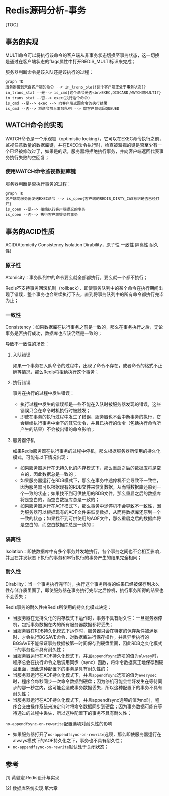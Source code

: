 # Redis源码分析-事务

[TOC]



## 事务的实现

MULTI命令可以将执行该命令的客户端从非事务状态切换至事务状态，这一切换是通过在客户端状态的flags属性中打开REDIS_MULTI标识来完成；

服务器判断命令是该入队还是该执行的过程：

```mermaid
graph TD
服务器接到来自客户端的命令 --> in_trans_stat{这个客户端正处于事务状态?}
in_trans_stat --是--> is_cmd{这个命令是否<br>EXEC,DISCARD,WATCH或MULTI?}
in_trans_stat --否--> exec(执行这个命令)
is_cmd --是--> exec --> 向客户端返回命令的执行结果
is_cmd --否--> 将命令放入事务队列 --> 向客户端返回QUEUED
```



## WATCH命令的实现

WATCH命令是一个乐观锁（optimistic locking），它可以在EXEC命令执行之前，监视任意数量的数据库键，并在EXEC命令执行时，检查被监视的键是否至少有一个已经被修改过了，如果是的话，服务器将拒绝执行事务，并向客户端返回代表事务执行失败的空回复；

### 使用WATCH命令监视数据库键

服务器判断是否执行事务的过程：

```mermaid
graph TD
客户端向服务器发送EXEC命令 --> is_open{客户端的REDIS_DIRTY_CAS标识是否已经打开}
is_open --是--> 拒绝执行客户端提交的事务
is_open --否--> 执行客户端提交的事务
```



## 事务的ACID性质

ACID(Atomicity Consistency Isolation Dirability，原子性 一致性 隔离性 耐久性)

### 原子性

Atomicity：事务队列中的命令要么就全部都执行，要么就一个都不执行；

Redis不支持事务回滚机制（rollback），即使事务队列中的某个命令在执行期间出现了错误，整个事务也会继续执行下去，直到将事务队列中的所有命令都执行完毕为止；

### 一致性

Consistency：如果数据库在执行事务之前是一致的，那么在事务执行之后，无论事务是否执行成功，数据库也应该仍然是一致的；

导致不一致性的场景：

1. 入队错误

   如果一个事务在入队命令的过程中，出现了命令不存在，或者命令的格式不正确等情况，那么Redis将拒绝执行这个事务；

2. 执行错误

   事务在执行的过程中发生错误：

   - 执行过程中发生的错误都是一些不能在入队时被服务器发现的错误，这些错误只会在命令时机执行时被触发；
   - 即使在事务的执行过程中发生了错误，服务器也不会中断事务的执行，它会继续执行事务中余下的其它命令，并且已执行的命令（包括执行命令所产生的结果）不会被出错的命令影响；

3. 服务器停机

   如果Redis服务器在执行事务的过程中停机，那么根据服务器所使用的持久化模式，可能有以下情况出现：

   - 如果服务器运行在无持久化的内存模式下，那么重启之后的数据库将是空白的，因此数据总是一致的；
   - 如果服务器运行在RDB模式下，那么在事务中途停机不会导致不一致性，因为服务器可以根据现有的RDB文件来恢复数据，从而将数据库还原到一个一致的状态；如果找不到可供使用的RDB文件，那么重启之后的数据库将是空白的，而空白数据库总是一致的；
   - 如果服务器运行在AOF模式下，那么事务中途停机不会导致不一致性，因为服务器可以根据现有的AOF文件来恢复数据，从而将数据库还原到一个一致的状态；如果找不到可供使用的AOF文件，那么重启之后的数据库将是空白的，而空白数据库总是一致的；

### 隔离性

Isolation：即使数据库中有多个事务并发地执行，各个事务之间也不会相互影响，并且在并发状态下执行的事务和串行执行的事务产生的结果完全相同；

### 耐久性

Dirability：当一个事务执行完毕时，执行这个事务所得的结果已经被保存到永久性存储介质里面了，即使服务器在事务执行完毕之后停机，执行事务所得的结果也不会丢失；

Redis事务的耐久性由Redis所使用的持久化模式决定：

- 当服务器在无持久化的内存模式下运作时，事务不具有耐久性：一旦服务器停机，包括事务数据在内的所有服务器数据都将丢失；
- 当服务器在RDB持久化模式下运作时，服务器只会在特定的保存条件被满足时，才会执行BGSAVE命令，对数据库进行保存操作，并且异步执行的BGSAVE不能保证事务数据被第一时间保存到硬盘里面，因此RDB之久化模式下的事务也不具有耐久性；
- 当服务器运行在AOF持久化模式下，并且`appendfsync`选项的值为`alwasy`时，程序总会在执行命令之后调用同步（sync）函数，将命令数据真正地保存到硬盘里面，因此这种配置下的事务是具有耐久性的；
- 当服务器运行在AOF持久化模式下，并且`appendfsync`选项的值为`everysec`时，程序会每秒同步一次命令数据到硬盘；因为停机可能会恰好发生在等待同步的那一秒之内，这可能会造成事务数据丢失，所以这种配置下的事务不具有耐久性；
- 当服务器运行在AOF持久化模式下，并且appendfsync选项的值为no时，程序会交由操作系统来决定何时将命令数据同步到硬盘；因为事务数据可能在等待通过的过程中丢失，所以这种配置下的事务不具有耐久性；

`no-appendfsync-on-rewarite`配置选项对耐久性的影响

- 如果服务器打开了`no-appendfsync-on-rewrite`选项，那么即使服务器运行在always模式下的AOF持久化之下，事务也不具有耐久性；
- `no-appendfsync-on-rewrite`默认处于关闭状态；



## 参考

[1] 黄健宏.Redis设计与实现

[2] 数据库系统实现.第六章

